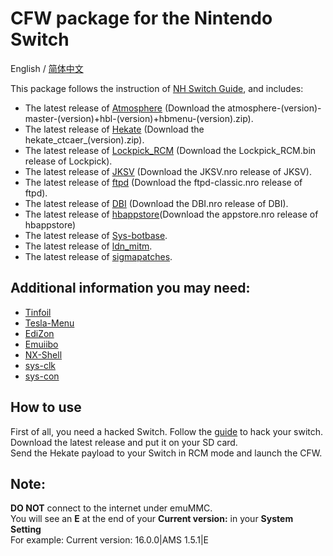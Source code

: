 # CFW package for the Nintendo Switch

<div>
  <span>English</span> / <a href=".github/README-zh.md">简体中文</a>
</div>

This package follows the instruction of [NH Switch Guide](https://nh-server.github.io/switch-guide/user_guide/emummc/sd_preparation/), and includes:
- The latest release of [Atmosphere](https://github.com/Atmosphere-NX/Atmosphere/releases) (Download the atmosphere-(version)-master-(version)+hbl-(version)+hbmenu-(version).zip).
- The latest release of [Hekate](https://github.com/CTCaer/Hekate/releases) (Download the hekate_ctcaer_(version).zip).
- The latest release of [Lockpick_RCM](https://github.com/shchmue/Lockpick_RCM/releases) (Download the Lockpick_RCM.bin release of Lockpick).
- The latest release of [JKSV](https://github.com/J-D-K/JKSV/releases) (Download the JKSV.nro release of JKSV).
- The latest release of [ftpd](https://github.com/mtheall/ftpd/releases) (Download the ftpd-classic.nro release of ftpd).
- The latest release of [DBI](https://github.com/rashevskyv/dbi/releases) (Download the DBI.nro release of DBI).
- The latest release of [hbappstore](https://github.com/fortheusers/hb-appstore/releases)(Download the appstore.nro release of hbappstore)
- The latest release of [Sys-botbase](https://github.com/olliz0r/sys-botbase/releases).
- The latest release of [ldn_mitm](https://github.com/spacemeowx2/ldn_mitm/releases).
- The latest release of [sigmapatches](https://sigmapatches.coomer.party/sigpatches.zip).


## Additional information you may need:
- [Tinfoil](https://tinfoil.io/Download) 
- [Tesla-Menu](https://github.com/WerWolv/Tesla-Menu)
- [EdiZon](https://github.com/WerWolv/EdiZon) 
- [Emuiibo](https://github.com/XorTroll/emuiibo) 
- [NX-Shell](https://github.com/joel16/NX-Shell)
- [sys-clk](https://github.com/retronx-team/sys-clk)
- [sys-con](https://github.com/cathery/sys-con)


## How to use
First of all, you need a hacked Switch. Follow the [guide](http://switch.homebrew.guide) to hack your switch.</br>
Download the latest release and put it on your SD card.</br>
Send the Hekate payload to your Switch in RCM mode and launch the CFW.


## Note: 
**DO NOT** connect to the internet under emuMMC.</br>
You will see an **E** at the end of your **Current version:** in your **System Setting**</br>
For example: Current version: 16.0.0|AMS 1.5.1|E</br>
